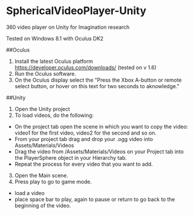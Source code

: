 # SphericalVideoPlayer-Unity
360 video player on Unity for Imagination research

Tested on Windows 8.1 with Oculus DK2

##Oculus
1. Install the latest Oculus platform https://developer.oculus.com/downloads/ (tested on v 1.6)
2. Run the Oculus software.
3. On the Oculus display select the "Press the Xbox A-button or remote select button, or hover on this text for two seconds to aknowledge."

##Unity
1. Open the Unity project
2. To load videos, do the following:
  - On the project tab open the scene in which you want to copy the video: video1 for the first video, video2 for the second and so on. 
  - From your project tab drag and drop your .ogg video into Assets/Materials/Videos
  - Drag the video from /Assets/Materials/Videos on your Project tab into the PlayerSphere object in your Hierarchy tab.
  - Repeat the process for every video that you want to add.
3. Open the Main scene.
4. Press play to go to game mode.
  - load a video
  - place space bar to play, again to pause or return to go back to the beginning of the video.
  
  
  
